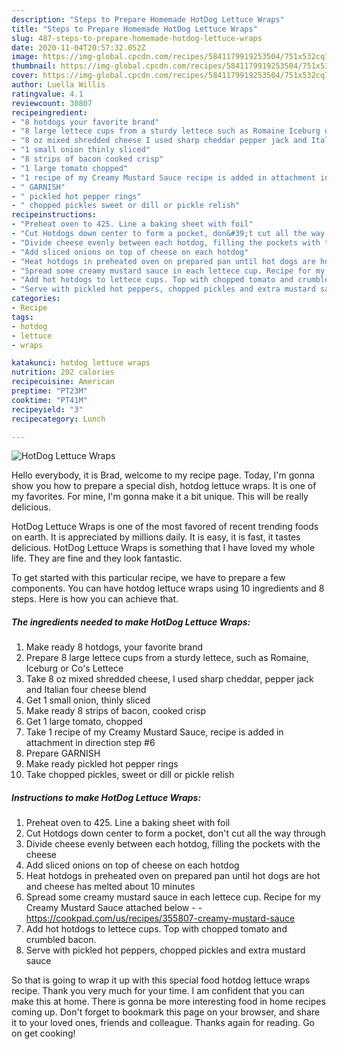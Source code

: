 ```yaml
---
description: "Steps to Prepare Homemade HotDog Lettuce Wraps"
title: "Steps to Prepare Homemade HotDog Lettuce Wraps"
slug: 487-steps-to-prepare-homemade-hotdog-lettuce-wraps
date: 2020-11-04T20:57:32.052Z
image: https://img-global.cpcdn.com/recipes/5841179919253504/751x532cq70/hotdog-lettuce-wraps-recipe-main-photo.jpg
thumbnail: https://img-global.cpcdn.com/recipes/5841179919253504/751x532cq70/hotdog-lettuce-wraps-recipe-main-photo.jpg
cover: https://img-global.cpcdn.com/recipes/5841179919253504/751x532cq70/hotdog-lettuce-wraps-recipe-main-photo.jpg
author: Luella Willis
ratingvalue: 4.1
reviewcount: 30807
recipeingredient:
- "8 hotdogs your favorite brand"
- "8 large lettece cups from a sturdy lettece such as Romaine Iceburg or Cos Lettece"
- "8 oz mixed shredded cheese I used sharp cheddar pepper jack and Italian four cheese blend"
- "1 small onion thinly sliced"
- "8 strips of bacon cooked crisp"
- "1 large tomato chopped"
- "1 recipe of my Creamy Mustard Sauce recipe is added in attachment in direction step 6"
- " GARNISH"
- " pickled hot pepper rings"
- " chopped pickles sweet or dill or pickle relish"
recipeinstructions:
- "Preheat oven to 425. Line a baking sheet with foil"
- "Cut Hotdogs down center to form a pocket, don&#39;t cut all the way through"
- "Divide cheese evenly between each hotdog, filling the pockets with the cheese"
- "Add sliced onions on top of cheese on each hotdog"
- "Heat hotdogs in preheated oven on prepared pan until hot dogs are hot and cheese has melted about 10 minutes"
- "Spread some creamy mustard sauce in each lettece cup. Recipe for my Creamy Mustard Sauce attached below  https://cookpad.com/us/recipes/355807-creamy-mustard-sauce"
- "Add hot hotdogs to lettece cups. Top with chopped tomato and crumbled bacon."
- "Serve with pickled hot peppers, chopped pickles and extra mustard sauce"
categories:
- Recipe
tags:
- hotdog
- lettuce
- wraps

katakunci: hotdog lettuce wraps 
nutrition: 202 calories
recipecuisine: American
preptime: "PT23M"
cooktime: "PT41M"
recipeyield: "3"
recipecategory: Lunch

---
```



![HotDog Lettuce Wraps](https://img-global.cpcdn.com/recipes/5841179919253504/751x532cq70/hotdog-lettuce-wraps-recipe-main-photo.jpg)

Hello everybody, it is Brad, welcome to my recipe page. Today, I'm gonna show you how to prepare a special dish, hotdog lettuce wraps. It is one of my favorites. For mine, I'm gonna make it a bit unique. This will be really delicious.



HotDog Lettuce Wraps is one of the most favored of recent trending foods on earth. It is appreciated by millions daily. It is easy, it is fast, it tastes delicious. HotDog Lettuce Wraps is something that I have loved my whole life. They are fine and they look fantastic.


To get started with this particular recipe, we have to prepare a few components. You can have hotdog lettuce wraps using 10 ingredients and 8 steps. Here is how you can achieve that.

<!--inarticleads1-->

##### The ingredients needed to make HotDog Lettuce Wraps:

1. Make ready 8 hotdogs, your favorite brand
1. Prepare 8 large lettece cups from a sturdy lettece, such as Romaine, Iceburg or Co&#39;s Lettece
1. Take 8 oz mixed shredded cheese, I used sharp cheddar, pepper jack and Italian four cheese blend
1. Get 1 small onion, thinly sliced
1. Make ready 8 strips of bacon, cooked crisp
1. Get 1 large tomato, chopped
1. Take 1 recipe of my Creamy Mustard Sauce, recipe is added in attachment in direction step #6
1. Prepare  GARNISH
1. Make ready  pickled hot pepper rings
1. Take  chopped pickles, sweet or dill or pickle relish




<!--inarticleads2-->

##### Instructions to make HotDog Lettuce Wraps:

1. Preheat oven to 425. Line a baking sheet with foil
1. Cut Hotdogs down center to form a pocket, don&#39;t cut all the way through
1. Divide cheese evenly between each hotdog, filling the pockets with the cheese
1. Add sliced onions on top of cheese on each hotdog
1. Heat hotdogs in preheated oven on prepared pan until hot dogs are hot and cheese has melted about 10 minutes
1. Spread some creamy mustard sauce in each lettece cup. Recipe for my Creamy Mustard Sauce attached below -  - https://cookpad.com/us/recipes/355807-creamy-mustard-sauce
1. Add hot hotdogs to lettece cups. Top with chopped tomato and crumbled bacon.
1. Serve with pickled hot peppers, chopped pickles and extra mustard sauce




So that is going to wrap it up with this special food hotdog lettuce wraps recipe. Thank you very much for your time. I am confident that you can make this at home. There is gonna be more interesting food in home recipes coming up. Don't forget to bookmark this page on your browser, and share it to your loved ones, friends and colleague. Thanks again for reading. Go on get cooking!
